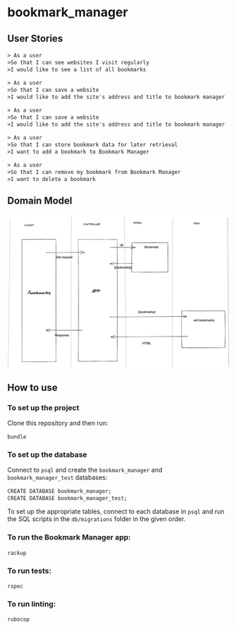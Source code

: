 # bookmark_manager

## User Stories

```
> As a user
>So that I can see websites I visit regularly
>I would like to see a list of all bookmarks
```

```
> As a user
>So that I can save a website
>I would like to add the site's address and title to bookmark manager
```

```
> As a user
>So that I can save a website
>I would like to add the site's address and title to bookmark manager
```

```
> As a user
>So that I can store bookmark data for later retrieval
>I want to add a bookmark to Bookmark Manager
```

```
> As a user
>So that I can remove my bookmark from Bookmark Manager
>I want to delete a bookmark
```

## Domain Model
![Bookmark Manager domain model](./public/images/bookmark_manager_1.png)

## How to use

### To set up the project

Clone this repository and then run:

```
bundle
```
### To set up the database

Connect to `psql` and create the `bookmark_manager` and `bookmark_manager_test` databases:

```
CREATE DATABASE bookmark_manager;
CREATE DATABASE bookmark_manager_test;
```

To set up the appropriate tables, connect to each database in `psql` and run the SQL scripts in the `db/migrations` folder in the given order.

### To run the Bookmark Manager app:

```
rackup
```

### To run tests:

```
rspec
```

### To run linting:

```
rubocop
```

